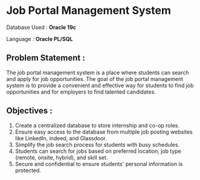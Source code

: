 # Job Portal Management System

Database Used : **Oracle 19c**

Language : **Oracle PL/SQL**

## Problem Statement :

The job portal management system is a place where students can search and apply for job opportunities. 
The goal of the job portal management system is to provide a convenient and effective way for students to find job opportunities and for employers to find talented candidates.

## Objectives :

1.	Create a centralized database to store internship and co-op roles. 
2.	Ensure easy access to the database from multiple job posting websites like LinkedIn, indeed, and Glassdoor.
3.	Simplify the job search process for students with busy schedules.
4.	Students can search for jobs based on preferred location, job type (remote, onsite, hybrid), and skill set.  
5.	Secure and confidential to ensure students' personal information is protected.
